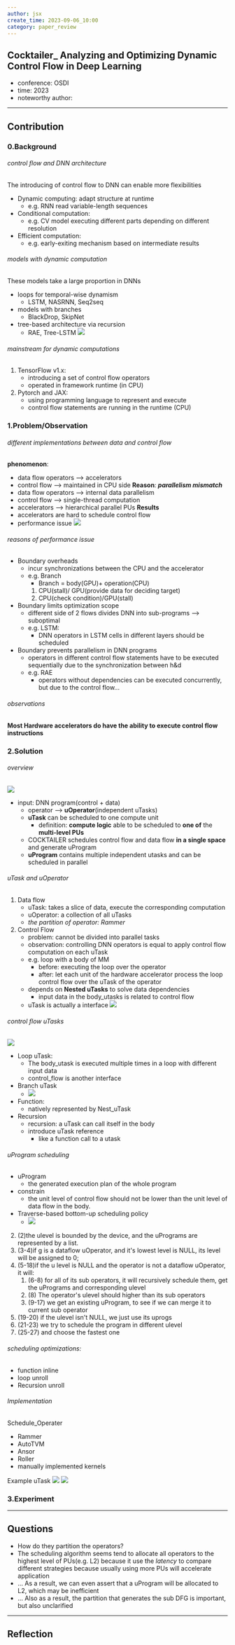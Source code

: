 ```yaml
---
author: jsx
create_time: 2023-09-06_10:00
category: paper_review
---
```

## Cocktailer_ Analyzing and Optimizing Dynamic Control Flow in Deep Learning 
- conference: OSDI
- time: 2023
- noteworthy author:
---
## Contribution
### 0.Background
###### control flow and DNN architecture
The introducing of control flow to DNN can enable more flexibilities
- Dynamic computing: adapt structure at runtime
	- e.g. RNN read variable-length sequences
- Conditional computation: 
	- e.g. CV model executing different parts depending on different resolution
- Efficient computation:
	- e.g. early-exiting mechanism based on intermediate results

###### models with dynamic computation
These models take a large proportion in DNNs
- loops for temporal-wise dynamism
	- LSTM, NASRNN, Seq2seq
- models with branches
	- BlackDrop, SkipNet
- tree-based architecture via recursion
	- RAE, Tree-LSTM
![](attachments/Pasted%20image%2020230906103702.png)

###### mainstream for dynamic computations
1. TensorFlow v1.x:
	- introducing a set of control flow operators
	- operated in framework runtime (in CPU)
2. Pytorch and JAX:
	- using programming language to represent and execute
	- control flow statements are running in the runtime (CPU)

### 1.Problem/Observation
###### different implementations between data and control flow
**phenomenon**: 
- data flow operators --> accelerators
- control flow --> maintained in CPU side
**Reason**: ***parallelism mismatch***
- data flow operators --> internal data parallelism
- control flow --> single-thread computation
- accelerators --> hierarchical parallel PUs
**Results**
- accelerators are hard to schedule control flow
- performance issue
![](attachments/Pasted%20image%2020230906104955.png)
###### reasons of performance issue
- Boundary overheads
	- incur synchronizations between the CPU and the accelerator
	- e.g. Branch 
		- Branch = body(GPU)+ operation(CPU)
		1. CPU(stall)/ GPU(provide data for deciding target)
		2. CPU(check condition)/GPU(stall)
- Boundary limits optimization scope
	- different side of 2 flows divides DNN into sub-programs --> suboptimal
	- e.g. LSTM:
		- DNN operators in LSTM cells in different layers should be scheduled
- Boundary prevents parallelism in DNN programs
	- operators in different control flow statements have to be executed sequentially due to the synchronization between h&d
	- e.g. RAE
		- operators without dependencies can be executed concurrently, but due to the control flow...
###### observations
**Most Hardware accelerators do have the ability to execute control flow instructions**

### 2.Solution
###### overview
![](attachments/Pasted%20image%2020230906111718.png)
- input: DNN program(control + data)
	- operator --> **uOperator**(independent uTasks)
	- **uTask** can be scheduled to one compute unit
		- definition: **compute logic** able to be scheduled to **one of** the **multi-level PUs**
	- COCKTAILER schedules control flow and data flow **in a single space** and generate uProgram
	- **uProgram** contains multiple independent utasks and can be scheduled in parallel
###### uTask and uOperator
1. Data flow
	- uTask: takes a slice of data, execute the corresponding computation
	- uOperator: a collection of all uTasks
	- *the partition of operator: Rammer*
2. Control Flow
	- problem: cannot be divided into parallel tasks
	- observation: controlling DNN operators is equal to apply control flow computation on each uTask
	- e.g. loop with a body of MM
		- before: executing the loop over the operator
		- after: let each unit of the hardware accelerator process the loop control flow over the uTask of the operator
	- depends on **Nested uTasks** to solve data dependencies
		- input data in the body_utasks is related to control flow
	- uTask is actually a interface
![](attachments/Pasted%20image%2020230906115252.png)
###### control flow uTasks
![](attachments/Pasted%20image%2020230906115458.png)
- Loop uTask:
	- The body_utask is executed multiple times in a loop with different input data
	- control_flow is another interface
- Branch uTask
	- ![](attachments/Pasted%20image%2020230906115643.png)
- Function:
	- natively represented by Nest_uTask
- Recursion
	- recursion: a uTask can call itself in the body
	- introduce uTask reference
		- like a function call to a utask

###### uProgram scheduling
- uProgram
	- the generated execution plan of the whole program
- constrain
	- the unit level of control flow should not be lower than the unit level of data flow in the body.
- Traverse-based bottom-up scheduling policy
	- ![](attachments/Pasted%20image%2020230906170901.png)

2. (2)the ulevel is bounded by the device, and the uPrograms are represented by a list.
3. (3-4)if g is a dataflow uOperator, and it's lowest level is NULL, its level will be assigned to 0;
4. (5-18)if the u level is NULL and the operator is not a dataflow uOperator, it will:
	1. (6-8) for all of its sub operators, it will recursively schedule them, get the uPrograms and corresponding ulevel
	2. (8) The operator's ulevel should higher than its sub operators
	3. (9-17) we get an existing uProgram, to see if we can merge it to current sub operator
5. (19-20) if the ulevel isn't NULL, we just use its uprogs
6. (21-23) we try to schedule the program in different ulevel
7. (25-27) and choose the fastest one

###### scheduling optimizations: 
- function inline
- loop unroll
- Recursion unroll

###### Implementation
Schedule_Operater
- Rammer
- AutoTVM
- Ansor
- Roller
- manually implemented kernels

Example uTask
![](attachments/Pasted%20image%2020230907101307.png)
![](attachments/Pasted%20image%2020230907101347.png)
### 3.Experiment

---
## Questions
- How do they partition the operators?
- The scheduling algorithm seems tend to allocate all operators to the highest level of PUs(e.g. L2) because it use the *latency* to compare different strategies because usually using more PUs will accelerate application
- … As a result, we can even assert that a uProgram will be allocated to L2, which may be inefficient
- … Also as a result, the partition that generates the sub DFG is important, but also unclarified
---
## Reflection
